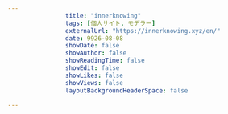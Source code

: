 ---
                title: "innerknowing"
                tags: [個人サイト, モデラー]
                externalUrl: "https://innerknowing.xyz/en/"
                date: 9926-08-08
                showDate: false
                showAuthor: false
                showReadingTime: false
                showEdit: false
                showLikes: false
                showViews: false
                layoutBackgroundHeaderSpace: false
                ---

